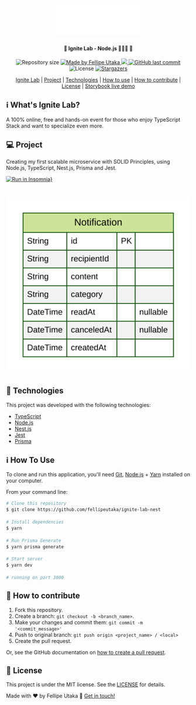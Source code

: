 <h1 align="center">
  <img alt="Ignite logo" title="#iglab" src=".github/ignite.svg" width="250px" />
</h1>

<h4 align="center"> 
	🚧 Ignite Lab - Node.js 👩‍💻🚀 🚧
</h4>
<p align="center">
  <img alt="Repository size" src="https://img.shields.io/github/repo-size/fellipeutaka/ignite-lab-nest">

<a href="https://www.linkedin.com/in/fellipeutaka/">
  <img alt="Made by Fellipe Utaka" src="https://img.shields.io/badge/made%20by-Fellipe%20Utaka-%2304D361">
</a>

<a aria-label="Completed" href="https://lp.rocketseat.com.br/ignite">
    <img src="https://img.shields.io/badge/Ignite-done-brightgreen?logo=data:image/png;base64,iVBORw0KGgoAAAANSUhEUgAAABAAAAAQCAMAAAAoLQ9TAAAALVBMVEVHcExxWsF0XMJzXMJxWcFsUsD///9jRrzY0u6Xh9Gsn9n39fyMecy0qd2bjNJWBT0WAAAABHRSTlMA2Do606wF2QAAAGlJREFUGJVdj1cWwCAIBLEsRU3uf9xobDH8+GZwUYi8i6ucJwrxKE+7D0G9Q4vlYqtmCSjndr4CgCgzlyFgfKfKCVO0LrPKjmiqMxGXkJwNnXskqWG+1oSM+BSwD8f29YLNjvx/OQrn+g99oQSoNmt3PgAAAABJRU5ErkJggg=="></img>
</a>

<a href="https://github.com/fellipeutaka/ignite-lab-nest/commits">
    <img alt="GitHub last commit" src="https://img.shields.io/github/last-commit/fellipeutaka/ignite-lab-nest">
</a>

<img alt="License" src="https://img.shields.io/badge/license-MIT-brightgreen">
  <a href="https://github.com/fellipeutaka/ignite-lab-nest/stargazers">
    <img alt="Stargazers" src="https://img.shields.io/github/stars/fellipeutaka/ignite-lab-nest?style=social">
  </a>
</p>
<p align="center">
  <a href="#-iglab">Ignite Lab</a>   |   
  <a href="#-project">Project</a>   |   
  <a href="#-technologies">Technologies</a>   |   
  <a href="#ℹ%EF%B8%8F-how-to-use">How to use</a>   |   
  <a href="#-how-to-contribute">How to contribute</a>   |   
  <a href="#-license">License</a>   |   
  <a href="https://fellipeutaka.github.io/ignite-lab-nest/?path=/story/components-button--default">Storybook live demo</a>
</p>

## ℹ️ What's Ignite Lab?

A 100% online, free and hands-on event for those who enjoy TypeScript Stack and want to specialize even more.

## 💻 Project

Creating my first scalable microservice with SOLID Principles, using Node.js, TypeScript, Nest.js, Prisma and Jest.

[![Run in Insomnia}](https://insomnia.rest/images/run.svg)](<https://insomnia.rest/run/?label=Notifications%20Service%20(Ignite%20Lab)&uri=https%3A%2F%2Fraw.githubusercontent.com%2Ffellipeutaka%2Fignite-lab-nest%2Fmain%2FInsomnia.json>)

<h1 align="center">
    <img alt="ERD" title="ERD" src=".github/ERD.svg" width="500px" />
</h1>

## 🚀 Technologies

This project was developed with the following technologies:

- [TypeScript][ts]
- [Node.js][node]
- [Nest.js][nest]
- [Jest][jest]
- [Prisma][prisma]

## ℹ️ How To Use

To clone and run this application, you'll need [Git](git), [Node.js][node] + [Yarn][yarn] installed on your computer.

From your command line:

```bash
# Clone this repository
$ git clone https://github.com/fellipeutaka/ignite-lab-nest

# Install dependencies
$ yarn

# Run Prisma Generate
$ yarn prisma generate

# Start server
$ yarn dev

# running on port 3000
```

## 🤔 How to contribute

1. Fork this repository.
2. Create a branch: `git checkout -b <branch_name>`.
3. Make your changes and commit them: `git commit -m '<commit_message>'`
4. Push to original branch: `git push origin <project_name> / <local>`
5. Create the pull request.

Or, see the GitHub documentation on [how to create a pull request](https://help.github.com/en/github/collaborating-with-issues-and-pull-requests/creating-a-pull-request).

## 📝 License

This project is under the MIT license. See the [LICENSE](https://github.com/fellipeutaka/ignite-lab-nest/blob/master/LICENSE) for details.

Made with ♥ by Fellipe Utaka 👋 [Get in touch!](https://www.linkedin.com/in/fellipeutaka/)

[ts]: https://www.typescriptlang.org/
[node]: https://nodejs.org/
[nest]: https://nestjs.com/
[jest]: https://jestjs.io/
[prisma]: https://www.prisma.io/
[git]: https://git-scm.com
[yarn]: https://yarnpkg.com/
